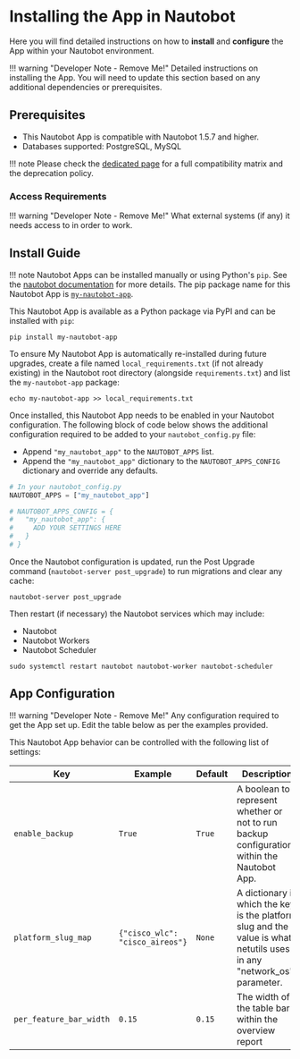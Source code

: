 # Installing the App in Nautobot

Here you will find detailed instructions on how to **install** and **configure** the App within your Nautobot environment.

!!! warning "Developer Note - Remove Me!"
    Detailed instructions on installing the App. You will need to update this section based on any additional dependencies or prerequisites.

## Prerequisites

- This Nautobot App is compatible with Nautobot 1.5.7 and higher.
- Databases supported: PostgreSQL, MySQL

!!! note
    Please check the [dedicated page](compatibility_matrix.md) for a full compatibility matrix and the deprecation policy.

### Access Requirements

!!! warning "Developer Note - Remove Me!"
    What external systems (if any) it needs access to in order to work.

## Install Guide

!!! note
    Nautobot Apps can be installed manually or using Python's `pip`. See the [nautobot documentation](https://nautobot.readthedocs.io/en/latest/plugins/#install-the-package) for more details. The pip package name for this Nautobot App 
    is [`my-nautobot-app`](https://pypi.org/project/my-nautobot-app/).

This Nautobot App is available as a Python package via PyPI and can be installed with `pip`:

```shell
pip install my-nautobot-app
```

To ensure My Nautobot App is automatically re-installed during future upgrades, create a file named `local_requirements.txt` (if not already existing) in the Nautobot root directory (alongside `requirements.txt`) and list the `my-nautobot-app` package:

```shell
echo my-nautobot-app >> local_requirements.txt
```

Once installed, this Nautobot App needs to be enabled in your Nautobot configuration. The following block of code below shows the additional configuration required to be added to your `nautobot_config.py` file:

- Append `"my_nautobot_app"` to the `NAUTOBOT_APPS` list.
- Append the `"my_nautobot_app"` dictionary to the `NAUTOBOT_APPS_CONFIG` dictionary and override any defaults.

```python
# In your nautobot_config.py
NAUTOBOT_APPS = ["my_nautobot_app"]

# NAUTOBOT_APPS_CONFIG = {
#   "my_nautobot_app": {
#     ADD YOUR SETTINGS HERE
#   }
# }
```

Once the Nautobot configuration is updated, run the Post Upgrade command (`nautobot-server post_upgrade`) to run migrations and clear any cache:

```shell
nautobot-server post_upgrade
```

Then restart (if necessary) the Nautobot services which may include:

- Nautobot
- Nautobot Workers
- Nautobot Scheduler

```shell
sudo systemctl restart nautobot nautobot-worker nautobot-scheduler
```

## App Configuration

!!! warning "Developer Note - Remove Me!"
    Any configuration required to get the App set up. Edit the table below as per the examples provided.

This Nautobot App behavior can be controlled with the following list of settings:

| Key     | Example | Default | Description                          |
| ------- | ------ | -------- | ------------------------------------- |
| `enable_backup` | `True` | `True` | A boolean to represent whether or not to run backup configurations within the Nautobot App. |
| `platform_slug_map` | `{"cisco_wlc": "cisco_aireos"}` | `None` | A dictionary in which the key is the platform slug and the value is what netutils uses in any "network_os" parameter. |
| `per_feature_bar_width` | `0.15` | `0.15` | The width of the table bar within the overview report |
